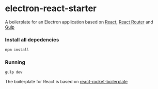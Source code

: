 # electron-react-starter
A boilerplate for an Electron application based on [React](https://facebook.github.io/react/), [React Router](http://rackt.github.io/react-router/) and [Gulp](http://gulpjs.com/)

### Install all depedencies
```sh
npm install
```

### Running
```sh
gulp dev
```

The boilerplate for React is based on [react-rocket-boilerplate](https://github.com/pengux/react-rocket-boilerplate)
